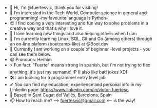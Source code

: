 - 👋 Hi, I’m @fuertesvic, thank you for visiting!
- 👀 I’m interested in the Tech World, Computer science in general and programming! -my favourite language is Python-
- 😍 I find coding a very interesting and fun way to solve problems in a creative way and that's why I love it. 
- 🦾 I love learning new things and also helping others when I can
- 🌱 I’m currently learning Linux, SQL, Git and Go (among others) through an on-line plaform (bootcamp-like) at @Boot.dev
- 💞️ Currently I am working on a couple of beginner -level projects - you can see them below. 
- 😄 Pronouns: He/him
- ⚡ Fun fact: "Fuerte" means strong in spanish, but i'm not trying to flex anything, it's just my surname! :P (I also like bad jokes XD)
- 🛠️ I am looking for a programmer entry level job
- ✔  You can find my education, experience and personal info in my Linkedin page: https://www.linkedin.com/in/victor-fuertesc
- 📌 Based in Sant Cugat del Vallès, Barcelona, Spain
- 📫 How to reach me? --> fuertesvic@gmail.com <-- is the way!

<!---
fuertesvic/fuertesvic is a ✨ special ✨ repository because its `README.md` (this file) appears on your GitHub profile.
You can click the Preview link to take a look at your changes.
--->
